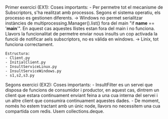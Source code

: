 Primer exercici (EX1):
    Coses importants:
    - Per permetre tot el mecanisme de Subscriptors, s'ha realitzat amb processos. Segons el sistema operatiu, els processo es gestionen diferents.
        -> Windows no permet serialitzar instàncies de multiprocessing.Manager().list() fora del main "if __name__ == '__main__'". En aquest cas aquestes llistes estan fora del main i no funciona. Llavors la funcionalitat de permetre enviar nous insults un cop activada la funció de notificar aels subscriptors, no es vàlida en windows.
        -> Linix, tot funciona correctament.

    Estructura:
    - Client.py
    - InitialClient.py
    - InsultServiceLinux.py
    - InsultServiceWindows.py
    - s1,s2,s3.py

Segons exercici (EX2):
    Coses importants:
    - InsultFilter es un servei que disposa de funcions de consumidor i productor, en aquest cas, dintrem un client que estara continuament enviant feina a una cua interna del servei i un altre client que consumira continuament aquestes dades.
    - De moment, només ho estem tractant amb un únic node, llavors no necessitem una cua compartida com redis. Usem collections.deque.
    

